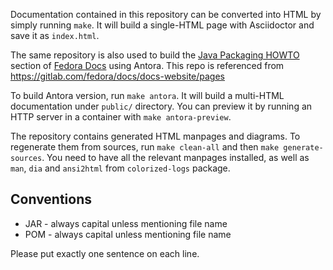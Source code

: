 Documentation contained in this repository can be converted into HTML by simply running `make`.
It will build a single-HTML page with Asciidoctor and save it as `index.html`.

The same repository is also used to build the [Java Packaging HOWTO](https://docs.fedoraproject.org/en-US/java-packaging-howto/) section of [Fedora Docs](https://docs.fedoraproject.org/) using Antora.
This repo is referenced from https://gitlab.com/fedora/docs/docs-website/pages

To build Antora version, run `make antora`.
It will build a multi-HTML documentation under `public/` directory.
You can preview it by running an HTTP server in a container with `make antora-preview`.

The repository contains generated HTML manpages and diagrams.
To regenerate them from sources, run `make clean-all` and then `make generate-sources`.
You need to have all the relevant manpages installed, as well as `man`, `dia` and `ansi2html` from `colorized-logs` package.

Conventions
-----------

- JAR - always capital unless mentioning file name
- POM - always capital unless mentioning file name

Please put exactly one sentence on each line.
